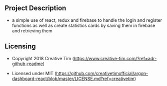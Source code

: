 ## Project Description
- a simple use of react, redux and firebase to handle the login and register functions as well as create statistics cards by    saving them in firebase and retrieving them

## Licensing

- Copyright 2018 Creative Tim (https://www.creative-tim.com/?ref=adr-github-readme)

- Licensed under MIT (https://github.com/creativetimofficial/argon-dashboard-react/blob/master/LICENSE.md?ref=creativetim)
